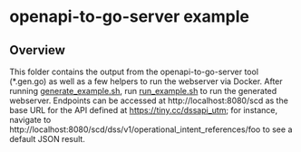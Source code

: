 # openapi-to-go-server example

## Overview

This folder contains the output from the openapi-to-go-server tool (*.gen.go) as well as a few helpers to run the webserver via Docker.  After running [generate_example.sh](../generate_example.sh), run [run_example.sh](run_example.sh) to run the generated webserver.  Endpoints can be accessed at http://localhost:8080/scd as the base URL for the API defined at https://tiny.cc/dssapi_utm; for instance, navigate to http://localhost:8080/scd/dss/v1/operational_intent_references/foo to see a default JSON result.
